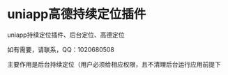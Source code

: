 # uniapp高德持续定位插件
uniapp持续定位插件、后台定位、高德定位

如有需要，请联系，QQ：1020680508

主要作用是后台持续定位（用户必须给相应权限，且不清理后台运行应用前提下
